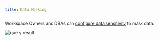 ```yaml
---
title: Data Masking
---
```


<EnterpriseOnlyBlock />

Workspace Owners and DBAs can [configure data sensitivity](/docs/security/mask-data) to mask data.

![query result](/content/docs/security/mask-data/mask-data-masked.webp)
